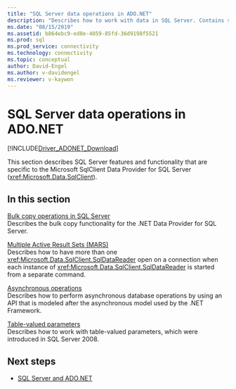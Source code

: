 ```yaml
---
title: "SQL Server data operations in ADO.NET"
description: "Describes how to work with data in SQL Server. Contains sections about bulk copy operations, MARS, asynchronous operations, and table-valued parameters."
ms.date: "08/15/2019"
ms.assetid: b864ebc9-ed8e-4059-85fd-36d9198f5521
ms.prod: sql
ms.prod_service: connectivity
ms.technology: connectivity
ms.topic: conceptual
author: David-Engel
ms.author: v-davidengel
ms.reviewer: v-kaywon
---
```

# SQL Server data operations in ADO.NET

[!INCLUDE[Driver_ADONET_Download](../../../includes/driver_adonet_download.md)]

This section describes SQL Server features and functionality that are specific to the Microsoft SqlClient Data Provider for SQL Server (<xref:Microsoft.Data.SqlClient>).  
  
## In this section  
[Bulk copy operations in SQL Server](bulk-copy-operations-sql-server.md)  
Describes the bulk copy functionality for the .NET Data Provider for SQL Server.  
  
[Multiple Active Result Sets (MARS)](multiple-active-result-sets-mars.md)  
Describes how to have more than one <xref:Microsoft.Data.SqlClient.SqlDataReader> open on a connection when each instance of <xref:Microsoft.Data.SqlClient.SqlDataReader> is started from a separate command.  
  
[Asynchronous operations](asynchronous-operations.md)  
Describes how to perform asynchronous database operations by using an API that is modeled after the asynchronous model used by the .NET Framework.  
  
[Table-valued parameters](table-valued-parameters.md)  
Describes how to work with table-valued parameters, which were introduced in SQL Server 2008.  
  
## Next steps
- [SQL Server and ADO.NET](index.md)
